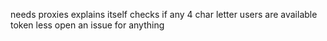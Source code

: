 needs proxies
explains itself checks if any 4 char letter users are available token less open an issue for anything

